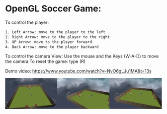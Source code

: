 # OpenGL Soccer Game: 

To control the player:

	1. Left Arrow: move to the player to the left
	2. Right Arrow: move to the player to the right	
	3. UP Arrow: move to the player forward 
	4. Back Arrow: move to the player backward
	
To control the camera View: Use the mouse and the Keys (W-A-D) to move the camera
To reset the game: type (R)

Demo video: https://www.youtube.com/watch?v=NvO6gLJu1MA&t=13s

![Alt text](./Game_Pics.png?raw=true "PIC24 SPI Communication")
